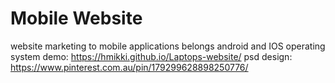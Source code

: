 # Mobile Website
website marketing to mobile applications belongs android and IOS operating system
demo: https://hmikki.github.io/Laptops-website/
psd design: https://www.pinterest.com.au/pin/179299628898250776/
